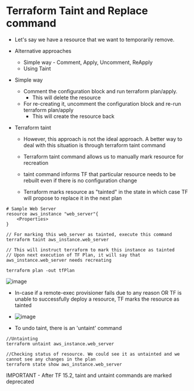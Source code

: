 # Terraform Taint and Replace command
- Let's say we have a resource that we want to temporarily remove.
- Alternative approaches
    - Simple way - Comment, Apply, Uncomment, ReApply
    - Using Taint

- Simple way 
    - Comment the configuration block and run terraform plan/apply.
        - This will delete the resource
    - For re-creating it, uncomment the configuration block and re-run terraform plan/apply
        - This will create the resource back

- Terraform taint
    - However, this approach is not the ideal approach. A better way to deal with this situation is through terraform taint command

    - Terraform taint command allows us to manually mark resource for recreation
    - taint command informs TF that particular resource needs to be rebuilt even if there is no configuration change
    - Terraform marks resource as "tainted" in the state in which case TF will propose to replace it in the next plan

```hcl
# Sample Web Server
resource aws_instance "web_server"{
    <Properties>
}

// For marking this web_server as tainted, execute this command
terraform taint aws_instance.web_server

// This will instruct terraform to mark this instance as tainted
// Upon next execution of TF Plan, it will say that aws_instance.web_server needs recreating

terraform plan -out tfPlan

```

![image](https://github.com/niravmsoni/terraform-aws/assets/6556021/fa60cfa8-d765-4e53-93c4-fbfa81585563)

- In-case if a remote-exec provisioner fails due to any reason OR TF is unable to successfully deploy a resource, TF marks the resource as tainted

- ![image](https://github.com/niravmsoni/terraform-aws/assets/6556021/f56984af-2ec2-445f-b15f-92aa52564f28)

- To undo taint, there is an 'untaint' command

```hcl
//Untainting
terraform untaint aws_instance.web_server

//Checking status of resource. We could see it as untainted and we cannot see any changes in the plan
terraform state show aws_instance.web_server
```
IMPORTANT - After TF 15.2, taint and untaint commands are marked deprecated
